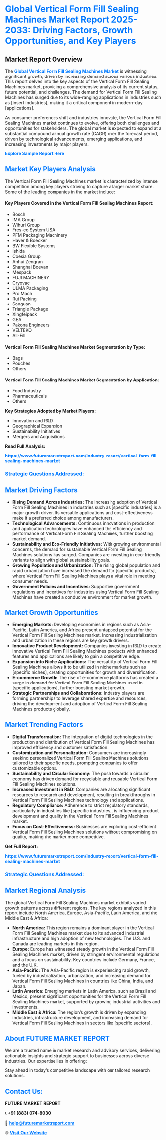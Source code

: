 <h1 style="color: #007BFF;">Global Vertical Form Fill Sealing Machines Market Report 2025-2033: Driving Factors, Growth Opportunities, and Key Players</h1>

<section id="overview">
<h2>Market Report Overview</h2>
<p>The <a href="https://www.futuremarketreport.com/industry-report/vertical-form-fill-sealing-machines-market" style="color: #007BFF; text-decoration: none;"><strong>Global Vertical Form Fill Sealing Machines Market</strong></a> is witnessing significant growth, driven by increasing demand across various industries. This report delves into the key aspects of the Vertical Form Fill Sealing Machines market, providing a comprehensive analysis of its current status, future potential, and challenges. The demand for Vertical Form Fill Sealing Machines has surged due to its wide-ranging applications in industries such as [insert industries], making it a critical component in modern-day [applications].</p>
<p>As consumer preferences shift and industries innovate, the Vertical Form Fill Sealing Machines market continues to evolve, offering both challenges and opportunities for stakeholders. The global market is expected to expand at a substantial compound annual growth rate (CAGR) over the forecast period, driven by technological advancements, emerging applications, and increasing investments by major players.</p>
</section>

<section id="overview">
<p><a href="https://www.futuremarketreport.com/request-sample/reportId=26936" style="color: #007BFF; text-decoration: none;"><strong>Explore Sample Report Here</strong></a></p>
</section>

<section id="key-players">
<h2 style="color: #007BFF;">Market Key Players Analysis</h2>
<p>The Vertical Form Fill Sealing Machines market is characterized by intense competition among key players striving to capture a larger market share. Some of the leading companies in the market include:</p>
<h4>Key Players Covered in the Vertical Form Fill Sealing Machines Report:</h4>
<ul><li>Bosch</li><li>IMA Group</li><li>Wihuri Group</li><li>Fres-co System USA</li><li>PFM Packaging Machinery</li><li>Haver &amp; Boecker</li><li>BW Flexible Systems</li><li>Ishida</li><li>Coesia Group</li><li>Anhui Zengran</li><li>Shanghai Boevan</li><li>Mespack</li><li>FUJI MACHINERY</li><li>Cryovac</li><li>ULMA Packaging</li><li>Pro Mach</li><li>Rui Packing</li><li>Sanguan</li><li>Triangle Package</li><li>Xingfeipack</li><li>GEA</li><li>Pakona Engineers</li><li>VELTEKO</li><li>All-Fill</li></ul>
<h4>Vertical Form Fill Sealing Machines Market Segmentation by Type:</h4>
<ul><li>Bags</li><li>Pouches</li><li>Others</li></ul>

<h4>Vertical Form Fill Sealing Machines Market Segmentation by Application:</h4>
<ul><li>Food Industry</li><li>Pharmaceuticals</li><li>Others</li></ul>
<p><strong>Key Strategies Adopted by Market Players:</strong></p>
<ul>
<li>Innovation and R&D</li>
<li>Geographical Expansion</li>
<li>Sustainability Initiatives</li>
<li>Mergers and Acquisitions</li>
</ul>
</section>

<section>
<p><strong>Read Full Analysis: </strong></p><a href="https://www.futuremarketreport.com/industry-report/vertical-form-fill-sealing-machines-market" style="color: #007BFF; text-decoration: none;"><strong>https://www.futuremarketreport.com/industry-report/vertical-form-fill-sealing-machines-market</strong></a>
<h3 style="color: #007BFF;">Strategic Questions Addressed:</h3>
</section>

<section id="driving-factors">
<h2 style="color: #007BFF;">Market Driving Factors</h2>
<ul>
<li><strong>Rising Demand Across Industries:</strong> The increasing adoption of Vertical Form Fill Sealing Machines in industries such as [specific industries] is a major growth driver. Its versatile applications and cost-effectiveness make it a preferred choice among manufacturers.</li>
<li><strong>Technological Advancements:</strong> Continuous innovations in production and application technologies have enhanced the efficiency and performance of Vertical Form Fill Sealing Machines, further boosting market demand.</li>
<li><strong>Sustainability and Eco-Friendly Initiatives:</strong> With growing environmental concerns, the demand for sustainable Vertical Form Fill Sealing Machines solutions has surged. Companies are investing in eco-friendly variants to align with global sustainability goals.</li>
<li><strong>Growing Population and Urbanization:</strong> The rising global population and rapid urbanization have increased the demand for [specific products], where Vertical Form Fill Sealing Machines plays a vital role in meeting consumer needs.</li>
<li><strong>Government Policies and Incentives:</strong> Supportive government regulations and incentives for industries using Vertical Form Fill Sealing Machines have created a conducive environment for market growth.</li>
</ul>
</section>

<section id="growth-opportunities">
<h2 style="color: #007BFF;">Market Growth Opportunities</h2>
<ul>
<li><strong>Emerging Markets:</strong> Developing economies in regions such as Asia-Pacific, Latin America, and Africa present untapped potential for the Vertical Form Fill Sealing Machines market. Increasing industrialization and urbanization in these regions are key growth drivers.</li>
<li><strong>Innovative Product Development:</strong> Companies investing in R&D to create innovative Vertical Form Fill Sealing Machines products with enhanced features and applications are likely to gain a competitive edge.</li>
<li><strong>Expansion into Niche Applications:</strong> The versatility of Vertical Form Fill Sealing Machines allows it to be utilized in niche markets such as [specific niches], creating opportunities for growth and diversification.</li>
<li><strong>E-commerce Growth:</strong> The rise of e-commerce platforms has created a surge in demand for Vertical Form Fill Sealing Machines used in [specific applications], further boosting market growth.</li>
<li><strong>Strategic Partnerships and Collaborations:</strong> Industry players are forming partnerships to leverage shared expertise and resources, driving the development and adoption of Vertical Form Fill Sealing Machines products globally.</li>
</ul>
</section>

<section id="trending-factors">
<h2 style="color: #007BFF;">Market Trending Factors</h2>
<ul>
<li><strong>Digital Transformation:</strong> The integration of digital technologies in the production and distribution of Vertical Form Fill Sealing Machines has improved efficiency and customer satisfaction.</li>
<li><strong>Customization and Personalization:</strong> Consumers are increasingly seeking personalized Vertical Form Fill Sealing Machines solutions tailored to their specific needs, prompting companies to offer customizable options.</li>
<li><strong>Sustainability and Circular Economy:</strong> The push towards a circular economy has driven demand for recyclable and reusable Vertical Form Fill Sealing Machines solutions.</li>
<li><strong>Increased Investment in R&D:</strong> Companies are allocating significant resources to research and development, resulting in breakthroughs in Vertical Form Fill Sealing Machines technology and applications.</li>
<li><strong>Regulatory Compliance:</strong> Adherence to strict regulatory standards, particularly in industries like [specific industries], is influencing product development and quality in the Vertical Form Fill Sealing Machines market.</li>
<li><strong>Focus on Cost-Effectiveness:</strong> Businesses are exploring cost-efficient Vertical Form Fill Sealing Machines solutions without compromising on quality, making the market more competitive.</li>
</ul>
</section>

<section>
<p><strong>Get Full Report: </strong></p><a href="https://www.futuremarketreport.com/industry-report/vertical-form-fill-sealing-machines-market" style="color: #007BFF; text-decoration: none;"><strong>https://www.futuremarketreport.com/industry-report/vertical-form-fill-sealing-machines-market</strong></a>
<h3 style="color: #007BFF;">Strategic Questions Addressed:</h3>
</section>


<section id="regional-analysis">
<h2 style="color: #007BFF;">Market Regional Analysis</h2>
<p>The global Vertical Form Fill Sealing Machines market exhibits varied growth patterns across different regions. The key regions analyzed in this report include North America, Europe, Asia-Pacific, Latin America, and the Middle East & Africa:</p>
<ul>
<li><strong>North America:</strong> This region remains a dominant player in the Vertical Form Fill Sealing Machines market due to its advanced industrial infrastructure and high adoption of new technologies. The U.S. and Canada are leading markets in this region.</li>
<li><strong>Europe:</strong> Europe has witnessed steady growth in the Vertical Form Fill Sealing Machines market, driven by stringent environmental regulations and a focus on sustainability. Key countries include Germany, France, and the U.K.</li>
<li><strong>Asia-Pacific:</strong> The Asia-Pacific region is experiencing rapid growth, fueled by industrialization, urbanization, and increasing demand for Vertical Form Fill Sealing Machines in countries like China, India, and Japan.</li>
<li><strong>Latin America:</strong> Emerging markets in Latin America, such as Brazil and Mexico, present significant opportunities for the Vertical Form Fill Sealing Machines market, supported by growing industrial activities and investments.</li>
<li><strong>Middle East & Africa:</strong> The region’s growth is driven by expanding industries, infrastructure development, and increasing demand for Vertical Form Fill Sealing Machines in sectors like [specific sectors].</li>
</ul>
</section>

<footer>
<h2 style="color: #007BFF;">About FUTURE MARKET REPORT</h2>
<p>We are a trusted name in market research and advisory services, delivering actionable insights and strategic support to businesses across diverse industries. Our expertise lies in offering:</p>

<p>Stay ahead in today’s competitive landscape with our tailored research solutions.</p>

<h2 style="color: #007BFF;">Contact Us:</h2>
<p><strong>FUTURE MARKET REPORT</strong></p>
<p>📞 <strong>+91 (883) 074-8030</strong></p>
<p>📧 <strong><a href="mailto:help@futuremarketreport.com" style="color: #007BFF;">help@futuremarketreport.com</a></strong></p>
<p>🌐 <strong><a href="https://www.futuremarketreport.com/" style="color: #007BFF;">Visit Our Website</a></strong></p>
</footer>